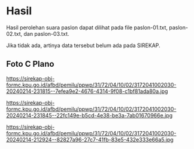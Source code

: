 # Hasil

Hasil perolehan suara paslon dapat dilihat pada file paslon-01.txt, paslon-02.txt, dan paslon-03.txt.

Jika tidak ada, artinya data tersebut belum ada pada SIREKAP.

## Foto C Plano

https://sirekap-obj-formc.kpu.go.id/afbd/pemilu/ppwp/31/72/04/10/02/3172041002030-20240214-231815--7efea9e2-4676-4314-9f08-c1bf81ada80a.jpg

https://sirekap-obj-formc.kpu.go.id/afbd/pemilu/ppwp/31/72/04/10/02/3172041002030-20240214-231845--22fc149e-b5cd-4e38-be3a-7ab01670966e.jpg

https://sirekap-obj-formc.kpu.go.id/afbd/pemilu/ppwp/31/72/04/10/02/3172041002030-20240214-212924--82827a96-27c7-41fb-83e5-432e333e66a5.jpg
